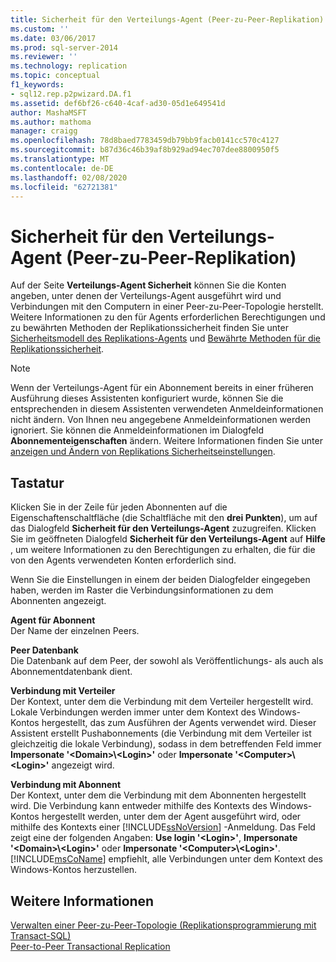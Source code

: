 ```yaml
---
title: Sicherheit für den Verteilungs-Agent (Peer-zu-Peer-Replikation) | Microsoft-Dokumentation
ms.custom: ''
ms.date: 03/06/2017
ms.prod: sql-server-2014
ms.reviewer: ''
ms.technology: replication
ms.topic: conceptual
f1_keywords:
- sql12.rep.p2pwizard.DA.f1
ms.assetid: def6bf26-c640-4caf-ad30-05d1e649541d
author: MashaMSFT
ms.author: mathoma
manager: craigg
ms.openlocfilehash: 78d8baed7783459db79bb9facb0141cc570c4127
ms.sourcegitcommit: b87d36c46b39af8b929ad94ec707dee8800950f5
ms.translationtype: MT
ms.contentlocale: de-DE
ms.lasthandoff: 02/08/2020
ms.locfileid: "62721381"
---
```

# <a name="distribution-agent-security-peer-to-peer-replication"></a>Sicherheit für den Verteilungs-Agent (Peer-zu-Peer-Replikation)
  Auf der Seite **Verteilungs-Agent Sicherheit** können Sie die Konten angeben, unter denen der Verteilungs-Agent ausgeführt wird und Verbindungen mit den Computern in einer Peer-zu-Peer-Topologie herstellt. Weitere Informationen zu den für Agents erforderlichen Berechtigungen und zu bewährten Methoden der Replikationssicherheit finden Sie unter [Sicherheitsmodell des Replikations-Agents](security/replication-agent-security-model.md) und [Bewährte Methoden für die Replikationssicherheit](security/replication-security-best-practices.md).  
  
> [!NOTE]  
>  Wenn der Verteilungs-Agent für ein Abonnement bereits in einer früheren Ausführung dieses Assistenten konfiguriert wurde, können Sie die entsprechenden in diesem Assistenten verwendeten Anmeldeinformationen nicht ändern. Von Ihnen neu angegebene Anmeldeinformationen werden ignoriert. Sie können die Anmeldeinformationen im Dialogfeld **Abonnementeigenschaften** ändern. Weitere Informationen finden Sie unter [anzeigen und Ändern von Replikations Sicherheitseinstellungen](security/view-and-modify-replication-security-settings.md).  
  
## <a name="options"></a>Tastatur  
 Klicken Sie in der Zeile für jeden Abonnenten auf die Eigenschaftenschaltfläche (die Schaltfläche mit den **drei Punkten**), um auf das Dialogfeld **Sicherheit für den Verteilungs-Agent** zuzugreifen. Klicken Sie im geöffneten Dialogfeld **Sicherheit für den Verteilungs-Agent** auf **Hilfe** , um weitere Informationen zu den Berechtigungen zu erhalten, die für die von den Agents verwendeten Konten erforderlich sind.  
  
 Wenn Sie die Einstellungen in einem der beiden Dialogfelder eingegeben haben, werden im Raster die Verbindungsinformationen zu dem Abonnenten angezeigt.  
  
 **Agent für Abonnent**  
 Der Name der einzelnen Peers.  
  
 **Peer Datenbank**  
 Die Datenbank auf dem Peer, der sowohl als Veröffentlichungs- als auch als Abonnementdatenbank dient.  
  
 **Verbindung mit Verteiler**  
 Der Kontext, unter dem die Verbindung mit dem Verteiler hergestellt wird. Lokale Verbindungen werden immer unter dem Kontext des Windows-Kontos hergestellt, das zum Ausführen der Agents verwendet wird. Dieser Assistent erstellt Pushabonnements (die Verbindung mit dem Verteiler ist gleichzeitig die lokale Verbindung), sodass in dem betreffenden Feld immer **Impersonate '\<Domain>\\<Login\>'** oder **Impersonate '\<Computer>\\<Login\>'** angezeigt wird.  
  
 **Verbindung mit Abonnent**  
 Der Kontext, unter dem die Verbindung mit dem Abonnenten hergestellt wird. Die Verbindung kann entweder mithilfe des Kontexts des Windows-Kontos hergestellt werden, unter dem der Agent ausgeführt wird, oder mithilfe des Kontexts einer [!INCLUDE[ssNoVersion](../../includes/ssnoversion-md.md)] -Anmeldung. Das Feld zeigt eine der folgenden Angaben: **Use login '\<Login>'**, **Impersonate '\<Domain>\\<Login\>'** oder **Impersonate '\<Computer>\\<Login\>'**. 
  [!INCLUDE[msCoName](../../includes/msconame-md.md)] empfiehlt, alle Verbindungen unter dem Kontext des Windows-Kontos herzustellen.  
  
## <a name="see-also"></a>Weitere Informationen  
 [Verwalten einer Peer-zu-Peer-Topologie &#40;Replikationsprogrammierung mit Transact-SQL&#41;](administration/administer-a-peer-to-peer-topology-replication-transact-sql-programming.md)   
 [Peer-to-Peer Transactional Replication](transactional/peer-to-peer-transactional-replication.md)  
  
  
